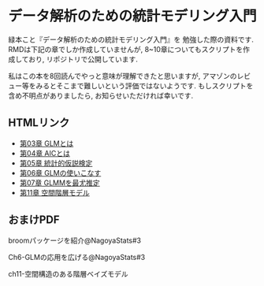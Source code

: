<link href="./css/mymarkdown.css" rel="stylesheet"></link>
<meta charset="UTF-8">


# データ解析のための統計モデリング入門

緑本こと『データ解析のための統計モデリング入門』を
勉強した際の資料です. RMDは下記の章でしか作成していませんが,
8~10章についてもスクリプトを作成しており, リポジトリで公開しています.

私はこの本を8回読んでやっと意味が理解できたと思いますが,
アマゾンのレビュー等をみるとそこまで難しいという評価ではないようです.
もしスクリプトを含め不明点がありましたら, お知らせいただければ幸いです.

## HTMLリンク

- [第03章 GLMとは](./round8/ch3-glm/ch3-glm.html)
- [第04章 AICとは](./round8/ch4-aic/ch4-aic.html)
- [第05章 統計的仮説検定](./round8/ch5-static-test/ch5-static-test.html)
- [第06章 GLMの使いこなす](./round8/ch6-usage-glm/ch6-glm.html)
- [第07章 GLMMを最尤推定](./round8/ch7-glmm/ch7-glmm.html)
- [第11章 空間階層モデル](./round8/ch-11-spatial-hierachial-bayesian-model/ch-11-spatial-hierachial-bayesian-model.html)

## おまけPDF

<p><a src="./round8/broomパッケージを紹介@NagoyaStats#3.pdf" target="_blank">broomパッケージを紹介@NagoyaStats#3</a></p>
<p><a src="./round8/Ch6-GLMの応用を広げる@NagoyaStats#3.pdf" target="_blank">Ch6-GLMの応用を広げる@NagoyaStats#3</a></p>
<p><a src="./round8/ch11-空間構造のある階層ベイズモデル.pdf" target="_blank">ch11-空間構造のある階層ベイズモデル</a></p>

